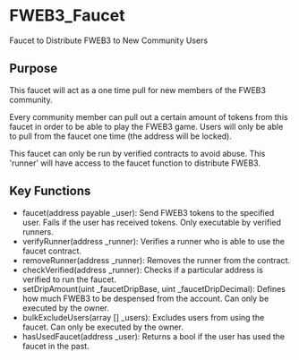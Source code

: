 # FWEB3_Faucet
Faucet to Distribute FWEB3 to New Community Users

## Purpose
This faucet will act as a one time pull for new members of the FWEB3 community.

Every community member can pull out a certain amount of tokens from this faucet in order to be able to play the FWEB3 game. Users will only be able to pull from the faucet one time (the address will be locked).

This faucet can only be run by verified contracts to avoid abuse. This 'runner' will have access to the faucet function to distribute FWEB3.

## Key Functions

- faucet(address payable _user): Send FWEB3 tokens to the specified user. Fails if the user has received tokens. Only executable by verified runners.
- verifyRunner(address _runner): Verifies a runner who is able to use the faucet contract.
- removeRunner(address _runner): Removes the runner from the contract.
- checkVerified(address _runner): Checks if a particular address is verified to run the faucet.
- setDripAmount(uint _faucetDripBase, uint _faucetDripDecimal): Defines how much FWEB3 to be despensed from the account. Can only be executed by the owner.
- bulkExcludeUsers(array [] _users): Excludes users from using the faucet. Can only be executed by the owner.
- hasUsedFaucet(address _user): Returns a bool if the user has used the faucet in the past.